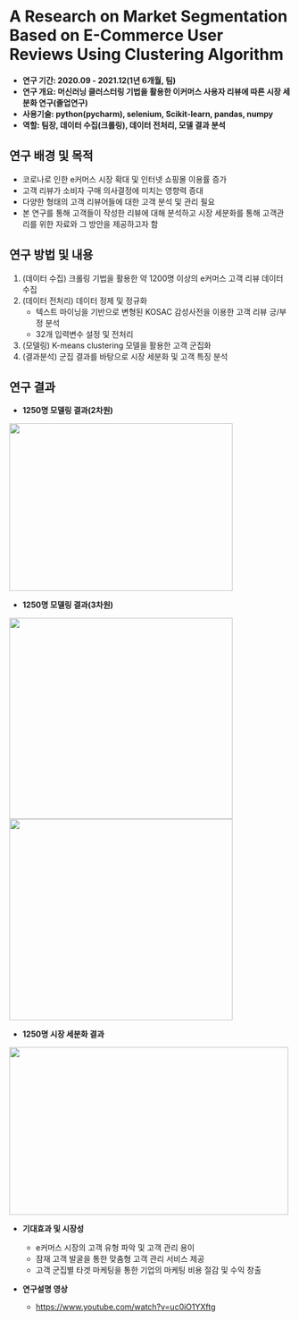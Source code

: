 # A Research on Market Segmentation Based on E-Commerce User Reviews Using Clustering Algorithm

- **연구 기간: 2020.09 - 2021.12(1년 6개월, 팀)**
- **연구 개요: 머신러닝 클러스터링 기법을 활용한 이커머스 사용자 리뷰에 따른 시장 세분화 연구(졸업연구)**
- **사용기술: python(pycharm), selenium, Scikit-learn, pandas, numpy**
- **역할: 팀장, 데이터 수집(크롤링), 데이터 전처리, 모델 결과 분석**

## 연구 배경 및 목적
- 코로나로 인한 e커머스 시장 확대 및 인터넷 쇼핑몰 이용률 증가
- 고객 리뷰가 소비자 구매 의사결정에 미치는 영향력 증대
- 다양한 형태의 고객 리뷰어들에 대한 고객 분석 및 관리 필요
- 본 연구를 통해 고객들이 작성한 리뷰에 대해 분석하고 시장 세분화를 통해 고객관리를 위한 자료와 그 방안을 제공하고자 함

## 연구 방법 및 내용
1. (데이터 수집) 크롤링 기법을 활용한 약 1200명 이상의 e커머스 고객 리뷰 데이터 수집
2. (데이터 전처리) 데이터 정제 및 정규화
   - 텍스트 마이닝을 기반으로 변형된 KOSAC 감성사전을 이용한 고객 리뷰 긍/부정 분석
   - 32개 입력변수 설정 및 전처리 
3. (모델링) K-means clustering 모델을 활용한 고객 군집화 
4. (결과분석) 군집 결과를 바탕으로 시장 세분화 및 고객 특징 분석

## 연구 결과
- **1250명 모델링 결과(2차원)**
<img src="https://user-images.githubusercontent.com/65681568/137635732-80483126-6166-425b-85ed-954ca91c3a36.png" width="400" height="300"/>

- **1250명 모델링 결과(3차원)**
 <img src="https://user-images.githubusercontent.com/65681568/137635748-c5df96e6-3586-4ceb-a683-cb7b66942df7.png" width="400" height="360"/>
 <img src="https://user-images.githubusercontent.com/65681568/137998712-49996c6a-e1ed-4276-a808-a0dc9e365305.png" width="400" height="360"/>

- **1250명 시장 세분화 결과**
<img src="https://user-images.githubusercontent.com/65681568/137635755-f1e67feb-81fb-4543-938e-e06aa821063f.png" width="500" height="300"/>


- **기대효과 및 시장성**
   - e커머스 시장의 고객 유형 파악 및 고객 관리 용이
   - 잠재 고객 발굴을 통한 맞춤형 고객 관리 서비스 제공
   - 고객 군집별 타겟 마케팅을 통한 기업의 마케팅 비용 절감 및 수익 창출

- **연구설명 영상**
  - https://www.youtube.com/watch?v=uc0iO1YXftg





